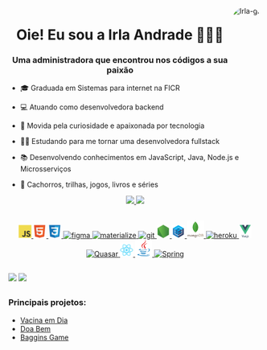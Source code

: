 <img align="right" alt="Irla-gif" height="150" style="border-radius:50px;" src="https://i.picasion.com/pic92/f6db186d34cfac6467bb1cd0321058a6.gif">

<h1 align="center">Oie! Eu sou a Irla Andrade 👋👩‍💻</h1>

<p><h3 align="center">Uma administradora que encontrou nos códigos a sua paixão</h3></p>

- 🎓 Graduada em Sistemas para internet na FICR
  
- 💻 Atuando como desenvolvedora backend
  
- 🔎 Movida pela curiosidade e apaixonada por tecnologia
  
- 👩‍💻 Estudando para me tornar uma desenvolvedora fullstack
  
- 📚 Desenvolvendo conhecimentos em JavaScript, Java, Node.js e Microsserviços
  
- 🥰 Cachorros, trilhas, jogos, livros e séries

<div align="center">
  <a href="https://github.com/irlaandrade">
  <img height="180em" src="https://github-readme-stats.vercel.app/api?username=irlaandrade&show_icons=true&theme=radical&include_all_commits=true&count_private=true"/>
  <img height="180em" src="https://github-readme-stats.vercel.app/api/top-langs/?username=irlaandrade&layout=compact&langs_count=7&theme=dracula"/>
</div>

<div style="display: inline_block"><br>
  <p align="center"><img src="https://raw.githubusercontent.com/devicons/devicon/master/icons/javascript/javascript-original.svg" height="26" alt="Javascript">
  <img src="https://raw.githubusercontent.com/devicons/devicon/master/icons/html5/html5-original.svg" height="26" alt="HTML">
  <img src="https://raw.githubusercontent.com/devicons/devicon/master/icons/css3/css3-original.svg" height="26" alt="CSS">
  <img src="https://www.vectorlogo.zone/logos/figma/figma-icon.svg" height="26" alt="figma"/>
  <img src="https://raw.githubusercontent.com/prplx/svg-logos/5585531d45d294869c4eaab4d7cf2e9c167710a9/svg/materialize.svg" height="26" width="34" alt="materialize"/>
  <img src="https://www.vectorlogo.zone/logos/git-scm/git-scm-icon.svg" height="26" alt="git"/>
  <img src="https://raw.githubusercontent.com/devicons/devicon/master/icons/nodejs/nodejs-original.svg" height="26" alt="NodeJS">
  <img src="https://raw.githubusercontent.com/devicons/devicon/master/icons/sequelize/sequelize-original.svg" height="26" alt="Sequelize">
  <img src="https://raw.githubusercontent.com/devicons/devicon/master/icons/mongodb/mongodb-original-wordmark.svg" height="34" alt="MongoDB">
  <img src="https://www.vectorlogo.zone/logos/heroku/heroku-icon.svg" height="26" width="34" alt="heroku"/>
  <img src="https://raw.githubusercontent.com/devicons/devicon/master/icons/vuejs/vuejs-original-wordmark.svg" height="26" alt="Vuejs"/>
  <img src="https://cdn.quasar.dev/logo/svg/quasar-logo.svg" height="26" alt="Quasar"/>
  <img src="https://raw.githubusercontent.com/devicons/devicon/master/icons/react/react-original.svg" height="26" alt="React"/>
  <img src="https://raw.githubusercontent.com/devicons/devicon/master/icons/java/java-original.svg" height="34" alt="Java">
  <img src="https://cdn.jsdelivr.net/gh/devicons/devicon/icons/spring/spring-original.svg" height="26" alt="Spring"></p>
</div>

##
  
<div> 
  <a href = "mailto:paula.irla@gmail.com"><img src="https://img.shields.io/badge/-Gmail-%23333?style=for-the-badge&logo=gmail&logoColor=white" target="_blank"></a>
  <a href="https://www.linkedin.com/in/irlaandrade/" target="_blank"><img src="https://img.shields.io/badge/-LinkedIn-%230077B5?style=for-the-badge&logo=linkedin&logoColor=white" target="_blank"></a>

</div>
  
##
  
### Principais projetos:
- [Vacina em Dia](https://github.com/irlaandrade/vacina-em-dia)
- [Doa Bem](https://github.com/Equipe-Ahgil/doabem-spa)
- [Baggins Game](https://github.com/irlaandrade/bagginsgame)
